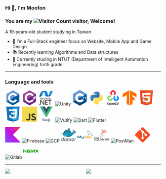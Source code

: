 ### Hi 👋, I'm Moofon
### You are my ![Visitor Count](https://profile-counter.glitch.me/LeeMoofon0222/count.svg) visitor, Welcome!<br>
A 19-years-old student studying in Taiwan
- 🌱 I’m a Full-Stack engineer focus on Website, Mobile App and Game Design
- 📚 Recently learning Algorithms and Data structures
- 🔭 Currently studing in NTUT (Department of Intelligent Automation Engineering) forth grade
- - - - - - - -
### Language and tools
<p>
  <img src="https://github.com/devicons/devicon/raw/master/icons/c/c-original.svg" alt="C" width="50" height="50">
  <img src="https://raw.githubusercontent.com/devicons/devicon/master/icons/csharp/csharp-original.svg" alt="C#" width="50" height="50">
  <img src="https://raw.githubusercontent.com/devicons/devicon/master/icons/dot-net/dot-net-original-wordmark.svg" alt="ASP.Net" width="50" height="50">
  <img src="https://avatars.githubusercontent.com/u/426196?s=64&v=4" alt="Unity" width="50" height="50">
  <img src="https://github.com/devicons/devicon/raw/master/icons/cplusplus/cplusplus-original.svg" alt="C++" width="50" height="50">
  <img src="https://github.com/devicons/devicon/raw/master/icons/python/python-original.svg" alt="Python" width="50" height="50">
  <img src="https://github.com/devicons/devicon/raw/master/icons/opencv/opencv-original-wordmark.svg" alt="OpenCV" width="50" height="50">
  <img src="https://github.com/devicons/devicon/raw/master/icons/tensorflow/tensorflow-original.svg" alt="Tensorflow" width="50" height="50">
  <img src="https://github.com/devicons/devicon/raw/master/icons/html5/html5-original.svg" alt="HTML" width="50" height="50">
  <img src="https://github.com/devicons/devicon/raw/master/icons/css3/css3-original.svg" alt="CSS" width="50" height="50">
  <img src="https://github.com/devicons/devicon/raw/master/icons/javascript/javascript-original.svg" alt="JS" width="50" height="50">
  <img src="https://raw.githubusercontent.com/devicons/devicon/master/icons/vuejs/vuejs-original-wordmark.svg" alt="Vue.js" width="50" height="50">
  <img src="https://camo.githubusercontent.com/4f547b5ce259ce8503665ce964bb8a20fddab463cf96ee9714a4545c3f8e18e8/68747470733a2f2f626573746f666a732e6f72672f6c6f676f732f767565746966792e737667" alt="Vutify" width="50" height="50">
  <img src="https://camo.githubusercontent.com/ed1f17e5df73529a8d49749c0150014f940ff01d645e0c77103f11b3aad63b00/68747470733a2f2f7777772e766563746f726c6f676f2e7a6f6e652f6c6f676f732f646172746c616e672f646172746c616e672d69636f6e2e737667" alt="Dart" width="50" height="50">
  <img src="https://camo.githubusercontent.com/a682e207ce9939518c8617c6340b1bf8b1769b30a9f1b45d27d67fd64af1d0f2/68747470733a2f2f7777772e766563746f726c6f676f2e7a6f6e652f6c6f676f732f666c7574746572696f2f666c7574746572696f2d69636f6e2e737667" alt="Flutter" width="50" height="50">
 
</p>
<p>
  <img src="https://raw.githubusercontent.com/github/explore/4479d2a2c854198cb00160f8593519c14dc3b905/topics/kotlin/kotlin.png" alt="Kotlin" width="50" height="50">
  <img src="https://camo.githubusercontent.com/3e5344a2965e786497ceb575ad67d2c64d412bb9683da05791edf424a0e40734/68747470733a2f2f7777772e766563746f726c6f676f2e7a6f6e652f6c6f676f732f66697265626173652f66697265626173652d69636f6e2e737667" alt="Firebase" width="50" height="50">
  <img src="https://camo.githubusercontent.com/c5154bccf972e16333d42688e3e02a424b422a557fdbbac94972dcd2eebfe590/68747470733a2f2f7777772e766563746f726c6f676f2e7a6f6e652f6c6f676f732f676f6f676c655f636c6f75642f676f6f676c655f636c6f75642d69636f6e2e737667" alt="GCP" width="50" height="50">
  <img src="https://github.com/devicons/devicon/raw/master/icons/docker/docker-original-wordmark.svg" alt="Docker" width="50" height="50">
  <img src="https://raw.githubusercontent.com/devicons/devicon/master/icons/mysql/mysql-original-wordmark.svg" alt="Mysql" width="50" height="50">
  <img src="https://raw.githubusercontent.com/github/explore/96943574ba0c0340ba6ea1e6f768e9abe43e34e1/topics/sql-server/sql-server.png" alt="SQLServer" width="50" height="50">
  <img src="https://camo.githubusercontent.com/a13ca5b988ada41839ebe4f88455e63419a1b56fcb5eda207794cd1649a61d2c/68747470733a2f2f7777772e766563746f726c6f676f2e7a6f6e652f6c6f676f732f676574706f73746d616e2f676574706f73746d616e2d69636f6e2e737667" alt="PostMan" width="50" height="50">
  <img src="https://github.com/devicons/devicon/raw/master/icons/git/git-original.svg" alt="Git" width="50" height="50">
  <img src="https://cdn4.iconfinder.com/data/icons/logos-and-brands/512/144_Gitlab_logo_logos-512.png" alt="Gitlab" width="50" height="50">
  <img src="https://raw.githubusercontent.com/devicons/devicon/master/icons/nginx/nginx-original.svg" alt="Git" width="50" height="50">
</p>

- - - - - - - -
<img align="left" width="46%" src="https://github-readme-stats.vercel.app/api?username=LeeMoofon0222&show_icons=true&theme=transparent" />
<img align="right" width="48%" src="https://streak-stats.demolab.com/?user=LeeMoofon0222" />
<!--
**LeeMoofon0222/LeeMoofon0222** is a ✨ _special_ ✨ repository because its `README.md` (this file) appears on your GitHub profile.
Here are some ideas to get you started:

- 🔭 I’m currently working on ...
- 🌱 I’m currently learning ...
- 👯 I’m looking to collaborate on ...
- 🤔 I’m looking for help with ...
- 💬 Ask me about ...
- 📫 How to reach me: ...
- 😄 Pronouns: ...
- ⚡ Fun fact: ...
-->
